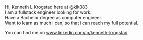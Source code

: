 Hi, Kenneth L Krogstad here at @klk083  	  
I am a fullstack engineer looking for work.  
Have a Bachelor degree as computer engineer.  
Want to learn as much i can, so that i can reach my full potential.  
  
You can find me on www.linkedin.com/in/kenneth-krogstad



<!---
klk083/klk083 is a ✨ special ✨ repository because its `README.md` (this file) appears on your GitHub profile.
You can click the Preview link to take a look at your changes.
--->
